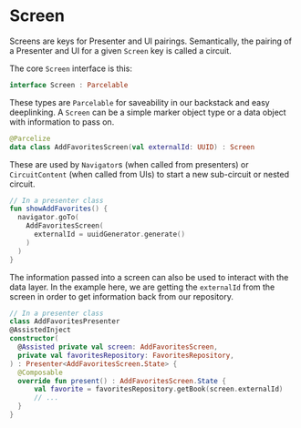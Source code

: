 Screen
======

Screens are keys for Presenter and UI pairings. Semantically, the pairing of a Presenter and UI
for a given `Screen` key is called a circuit.

The core `Screen` interface is this:

```kotlin
interface Screen : Parcelable
```

These types are `Parcelable` for saveability in our backstack and easy deeplinking. A `Screen` can
be a simple marker object type or a data object with information to pass on.

```kotlin
@Parcelize
data class AddFavoritesScreen(val externalId: UUID) : Screen
```

These are used by `Navigator`s (when called from presenters) or `CircuitContent` (when called from
UIs) to start a new sub-circuit or nested circuit.

```kotlin
// In a presenter class
fun showAddFavorites() {
  navigator.goTo(
    AddFavoritesScreen(
      externalId = uuidGenerator.generate()
    )
  )
}
```

The information passed into a screen can also be used to interact with the data layer. In the example here,
we are getting the `externalId` from the screen in order to get information back from our repository. 

```kotlin
// In a presenter class
class AddFavoritesPresenter
@AssistedInject
constructor(
  @Assisted private val screen: AddFavoritesScreen,
  private val favoritesRepository: FavoritesRepository,
) : Presenter<AddFavoritesScreen.State> {
  @Composable
  override fun present() : AddFavoritesScreen.State {
      val favorite = favoritesRepository.getBook(screen.externalId)
      // ...
  }
}
```
